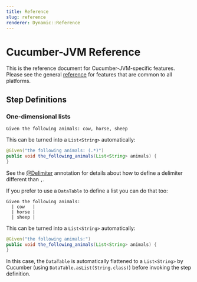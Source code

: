 ```yaml
---
title: Reference
slug: reference
renderer: Dynamic::Reference
---
```

# Cucumber-JVM Reference

This is the reference document for Cucumber-JVM-specific features.
Please see the general [reference](reference) for features that are
common to all platforms.

## Step Definitions

### One-dimensional lists

```gherkin
Given the following animals: cow, horse, sheep
```

This can be turned into a `List<String>` automatically:

```java
@Given("the following animals: (.*)")
public void the_following_animals(List<String> animals) {
}
```

See the [@Delimiter](#) annotation for details about how to define a delimiter different than `,`.

If you prefer to use a `DataTable` to define a list you can do that too:

```gherkin
Given the following animals:
  | cow   |
  | horse |
  | sheep |
```

This can be turned into a `List<String>` automatically:

```java
@Given("the following animals:")
public void the_following_animals(List<String> animals) {
}
```

In this case, the `DataTable` is automatically flattened to a `List<String>`
by Cucumber (using `DataTable.asList(String.class)`) before invoking the step
definition.
